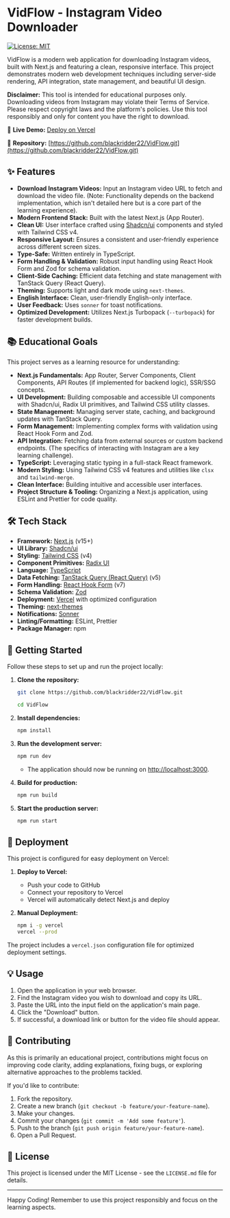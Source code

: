 # VidFlow - Instagram Video Downloader

[![License: MIT](https://img.shields.io/badge/License-MIT-yellow.svg)](https://opensource.org/licenses/MIT)

VidFlow is a modern web application for downloading Instagram videos, built with Next.js and featuring a clean, responsive interface. This project demonstrates modern web development techniques including server-side rendering, API integration, state management, and beautiful UI design.

**Disclaimer:** This tool is intended for educational purposes only. Downloading videos from Instagram may violate their Terms of Service. Please respect copyright laws and the platform's policies. Use this tool responsibly and only for content you have the right to download.

🚀 **Live Demo:** [Deploy on Vercel](https://vercel.com/new/clone?repository-url=https://github.com/blackridder22/VidFlow.git)

📱 **Repository:** [https://github.com/blackridder22/VidFlow.git](https://github.com/blackridder22/VidFlow.git)

## ✨ Features

- **Download Instagram Videos:** Input an Instagram video URL to fetch and
  download the video file. (Note: Functionality depends on the backend
  implementation, which isn't detailed here but is a core part of the learning
  experience).
- **Modern Frontend Stack:** Built with the latest Next.js (App Router).
- **Clean UI:** User interface crafted using [Shadcn/ui](https://ui.shadcn.com/)
  components and styled with Tailwind CSS v4.
- **Responsive Layout:** Ensures a consistent and user-friendly experience
  across different screen sizes.
- **Type-Safe:** Written entirely in TypeScript.
- **Form Handling & Validation:** Robust input handling using React Hook Form
  and Zod for schema validation.
- **Client-Side Caching:** Efficient data fetching and state management with
  TanStack Query (React Query).
- **Theming:** Supports light and dark mode using `next-themes`.
- **English Interface:** Clean, user-friendly English-only interface.
- **User Feedback:** Uses `sonner` for toast notifications.
- **Optimized Development:** Utilizes Next.js Turbopack (`--turbopack`) for
  faster development builds.

## 📚 Educational Goals

This project serves as a learning resource for understanding:

- **Next.js Fundamentals:** App Router, Server Components, Client Components,
  API Routes (if implemented for backend logic), SSR/SSG concepts.
- **UI Development:** Building composable and accessible UI components with
  Shadcn/ui, Radix UI primitives, and Tailwind CSS utility classes.
- **State Management:** Managing server state, caching, and background updates
  with TanStack Query.
- **Form Management:** Implementing complex forms with validation using React
  Hook Form and Zod.
- **API Integration:** Fetching data from external sources or custom backend
  endpoints. (The specifics of interacting with Instagram are a key learning
  challenge).
- **TypeScript:** Leveraging static typing in a full-stack React framework.
- **Modern Styling:** Using Tailwind CSS v4 features and utilities like `clsx`
  and `tailwind-merge`.
- **Clean Interface:** Building intuitive and accessible user interfaces.
- **Project Structure & Tooling:** Organizing a Next.js application, using
  ESLint and Prettier for code quality.

## 🛠️ Tech Stack

- **Framework:** [Next.js](https://nextjs.org/) (v15+)
- **UI Library:** [Shadcn/ui](https://ui.shadcn.com/)
- **Styling:** [Tailwind CSS](https://tailwindcss.com/) (v4)
- **Component Primitives:** [Radix UI](https://www.radix-ui.com/)
- **Language:** [TypeScript](https://www.typescriptlang.org/)
- **Data Fetching:**
  [TanStack Query (React Query)](https://tanstack.com/query/latest) (v5)
- **Form Handling:** [React Hook Form](https://react-hook-form.com/) (v7)
- **Schema Validation:** [Zod](https://zod.dev/)
- **Deployment:** [Vercel](https://vercel.com/) with optimized configuration
- **Theming:** [next-themes](https://github.com/pacocoursey/next-themes)
- **Notifications:** [Sonner](https://sonner.emilkowal.ski/)
- **Linting/Formatting:** ESLint, Prettier
- **Package Manager:** npm

## 🚀 Getting Started

Follow these steps to set up and run the project locally:

1. **Clone the repository:**

   ```bash
   git clone https://github.com/blackridder22/VidFlow.git
   ```

   ```bash
   cd VidFlow
   ```

2. **Install dependencies:**

   ```bash
   npm install
   ```

3. **Run the development server:**

   ```bash
   npm run dev
   ```

   - The application should now be running on
     [http://localhost:3000](http://localhost:3000).

4. **Build for production:**

   ```bash
   npm run build
   ```

5. **Start the production server:**

   ```bash
   npm run start
   ```

## 🚀 Deployment

This project is configured for easy deployment on Vercel:

1. **Deploy to Vercel:**
   - Push your code to GitHub
   - Connect your repository to Vercel
   - Vercel will automatically detect Next.js and deploy

2. **Manual Deployment:**
   ```bash
   npm i -g vercel
   vercel --prod
   ```

The project includes a `vercel.json` configuration file for optimized deployment settings.

## 💡 Usage

1. Open the application in your web browser.
2. Find the Instagram video you wish to download and copy its URL.
3. Paste the URL into the input field on the application's main page.
4. Click the "Download" button.
5. If successful, a download link or button for the video file should appear.

## 🤝 Contributing

As this is primarily an educational project, contributions might focus on
improving code clarity, adding explanations, fixing bugs, or exploring
alternative approaches to the problems tackled.

If you'd like to contribute:

1. Fork the repository.
2. Create a new branch (`git checkout -b feature/your-feature-name`).
3. Make your changes.
4. Commit your changes (`git commit -m 'Add some feature'`).
5. Push to the branch (`git push origin feature/your-feature-name`).
6. Open a Pull Request.

## 📜 License

This project is licensed under the MIT License - see the `LICENSE.md` file for
details.

---

Happy Coding! Remember to use this project responsibly and focus on the learning
aspects.
